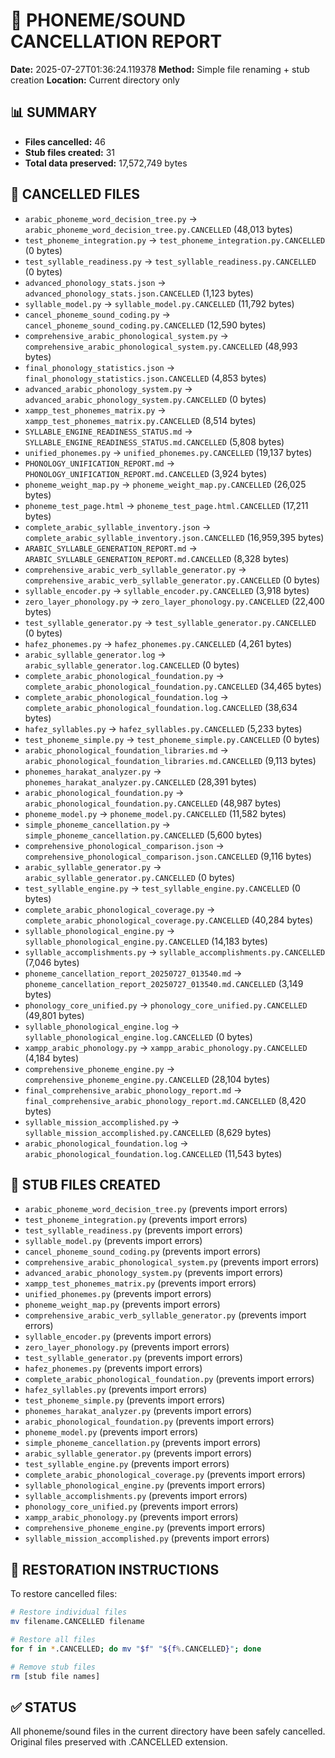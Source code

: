 # 🚫 PHONEME/SOUND CANCELLATION REPORT

**Date:** 2025-07-27T01:36:24.119378
**Method:** Simple file renaming + stub creation
**Location:** Current directory only

## 📊 SUMMARY

- **Files cancelled:** 46
- **Stub files created:** 31
- **Total data preserved:** 17,572,749 bytes

## 📁 CANCELLED FILES

- `arabic_phoneme_word_decision_tree.py` → `arabic_phoneme_word_decision_tree.py.CANCELLED` (48,013 bytes)
- `test_phoneme_integration.py` → `test_phoneme_integration.py.CANCELLED` (0 bytes)
- `test_syllable_readiness.py` → `test_syllable_readiness.py.CANCELLED` (0 bytes)
- `advanced_phonology_stats.json` → `advanced_phonology_stats.json.CANCELLED` (1,123 bytes)
- `syllable_model.py` → `syllable_model.py.CANCELLED` (11,792 bytes)
- `cancel_phoneme_sound_coding.py` → `cancel_phoneme_sound_coding.py.CANCELLED` (12,590 bytes)
- `comprehensive_arabic_phonological_system.py` → `comprehensive_arabic_phonological_system.py.CANCELLED` (48,993 bytes)
- `final_phonology_statistics.json` → `final_phonology_statistics.json.CANCELLED` (4,853 bytes)
- `advanced_arabic_phonology_system.py` → `advanced_arabic_phonology_system.py.CANCELLED` (0 bytes)
- `xampp_test_phonemes_matrix.py` → `xampp_test_phonemes_matrix.py.CANCELLED` (8,514 bytes)
- `SYLLABLE_ENGINE_READINESS_STATUS.md` → `SYLLABLE_ENGINE_READINESS_STATUS.md.CANCELLED` (5,808 bytes)
- `unified_phonemes.py` → `unified_phonemes.py.CANCELLED` (19,137 bytes)
- `PHONOLOGY_UNIFICATION_REPORT.md` → `PHONOLOGY_UNIFICATION_REPORT.md.CANCELLED` (3,924 bytes)
- `phoneme_weight_map.py` → `phoneme_weight_map.py.CANCELLED` (26,025 bytes)
- `phoneme_test_page.html` → `phoneme_test_page.html.CANCELLED` (17,211 bytes)
- `complete_arabic_syllable_inventory.json` → `complete_arabic_syllable_inventory.json.CANCELLED` (16,959,395 bytes)
- `ARABIC_SYLLABLE_GENERATION_REPORT.md` → `ARABIC_SYLLABLE_GENERATION_REPORT.md.CANCELLED` (8,328 bytes)
- `comprehensive_arabic_verb_syllable_generator.py` → `comprehensive_arabic_verb_syllable_generator.py.CANCELLED` (0 bytes)
- `syllable_encoder.py` → `syllable_encoder.py.CANCELLED` (3,918 bytes)
- `zero_layer_phonology.py` → `zero_layer_phonology.py.CANCELLED` (22,400 bytes)
- `test_syllable_generator.py` → `test_syllable_generator.py.CANCELLED` (0 bytes)
- `hafez_phonemes.py` → `hafez_phonemes.py.CANCELLED` (4,261 bytes)
- `arabic_syllable_generator.log` → `arabic_syllable_generator.log.CANCELLED` (0 bytes)
- `complete_arabic_phonological_foundation.py` → `complete_arabic_phonological_foundation.py.CANCELLED` (34,465 bytes)
- `complete_arabic_phonological_foundation.log` → `complete_arabic_phonological_foundation.log.CANCELLED` (38,634 bytes)
- `hafez_syllables.py` → `hafez_syllables.py.CANCELLED` (5,233 bytes)
- `test_phoneme_simple.py` → `test_phoneme_simple.py.CANCELLED` (0 bytes)
- `arabic_phonological_foundation_libraries.md` → `arabic_phonological_foundation_libraries.md.CANCELLED` (9,113 bytes)
- `phonemes_harakat_analyzer.py` → `phonemes_harakat_analyzer.py.CANCELLED` (28,391 bytes)
- `arabic_phonological_foundation.py` → `arabic_phonological_foundation.py.CANCELLED` (48,987 bytes)
- `phoneme_model.py` → `phoneme_model.py.CANCELLED` (11,582 bytes)
- `simple_phoneme_cancellation.py` → `simple_phoneme_cancellation.py.CANCELLED` (5,600 bytes)
- `comprehensive_phonological_comparison.json` → `comprehensive_phonological_comparison.json.CANCELLED` (9,116 bytes)
- `arabic_syllable_generator.py` → `arabic_syllable_generator.py.CANCELLED` (0 bytes)
- `test_syllable_engine.py` → `test_syllable_engine.py.CANCELLED` (0 bytes)
- `complete_arabic_phonological_coverage.py` → `complete_arabic_phonological_coverage.py.CANCELLED` (40,284 bytes)
- `syllable_phonological_engine.py` → `syllable_phonological_engine.py.CANCELLED` (14,183 bytes)
- `syllable_accomplishments.py` → `syllable_accomplishments.py.CANCELLED` (7,046 bytes)
- `phoneme_cancellation_report_20250727_013540.md` → `phoneme_cancellation_report_20250727_013540.md.CANCELLED` (3,149 bytes)
- `phonology_core_unified.py` → `phonology_core_unified.py.CANCELLED` (49,801 bytes)
- `syllable_phonological_engine.log` → `syllable_phonological_engine.log.CANCELLED` (0 bytes)
- `xampp_arabic_phonology.py` → `xampp_arabic_phonology.py.CANCELLED` (4,184 bytes)
- `comprehensive_phoneme_engine.py` → `comprehensive_phoneme_engine.py.CANCELLED` (28,104 bytes)
- `final_comprehensive_arabic_phonology_report.md` → `final_comprehensive_arabic_phonology_report.md.CANCELLED` (8,420 bytes)
- `syllable_mission_accomplished.py` → `syllable_mission_accomplished.py.CANCELLED` (8,629 bytes)
- `arabic_phonological_foundation.log` → `arabic_phonological_foundation.log.CANCELLED` (11,543 bytes)

## 📝 STUB FILES CREATED

- `arabic_phoneme_word_decision_tree.py` (prevents import errors)
- `test_phoneme_integration.py` (prevents import errors)
- `test_syllable_readiness.py` (prevents import errors)
- `syllable_model.py` (prevents import errors)
- `cancel_phoneme_sound_coding.py` (prevents import errors)
- `comprehensive_arabic_phonological_system.py` (prevents import errors)
- `advanced_arabic_phonology_system.py` (prevents import errors)
- `xampp_test_phonemes_matrix.py` (prevents import errors)
- `unified_phonemes.py` (prevents import errors)
- `phoneme_weight_map.py` (prevents import errors)
- `comprehensive_arabic_verb_syllable_generator.py` (prevents import errors)
- `syllable_encoder.py` (prevents import errors)
- `zero_layer_phonology.py` (prevents import errors)
- `test_syllable_generator.py` (prevents import errors)
- `hafez_phonemes.py` (prevents import errors)
- `complete_arabic_phonological_foundation.py` (prevents import errors)
- `hafez_syllables.py` (prevents import errors)
- `test_phoneme_simple.py` (prevents import errors)
- `phonemes_harakat_analyzer.py` (prevents import errors)
- `arabic_phonological_foundation.py` (prevents import errors)
- `phoneme_model.py` (prevents import errors)
- `simple_phoneme_cancellation.py` (prevents import errors)
- `arabic_syllable_generator.py` (prevents import errors)
- `test_syllable_engine.py` (prevents import errors)
- `complete_arabic_phonological_coverage.py` (prevents import errors)
- `syllable_phonological_engine.py` (prevents import errors)
- `syllable_accomplishments.py` (prevents import errors)
- `phonology_core_unified.py` (prevents import errors)
- `xampp_arabic_phonology.py` (prevents import errors)
- `comprehensive_phoneme_engine.py` (prevents import errors)
- `syllable_mission_accomplished.py` (prevents import errors)


## 🔄 RESTORATION INSTRUCTIONS

To restore cancelled files:
```bash
# Restore individual files
mv filename.CANCELLED filename

# Restore all files
for f in *.CANCELLED; do mv "$f" "${f%.CANCELLED}"; done

# Remove stub files
rm [stub file names]
```

## ✅ STATUS

All phoneme/sound files in the current directory have been safely cancelled.
Original files preserved with .CANCELLED extension.
